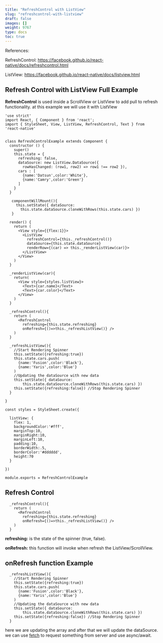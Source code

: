 ```yaml
---
title: "RefreshControl with ListView"
slug: "refreshcontrol-with-listview"
draft: false
images: []
weight: 9767
type: docs
toc: true
---
```


References:

RefreshControl: https://facebook.github.io/react-native/docs/refreshcontrol.html

ListView: https://facebook.github.io/react-native/docs/listview.html

## Refresh Control with ListView Full Example
**RefreshControl** 
is used inside a ScrollView or ListView to add pull to refresh functionality. at this example we will use it with ListView  
    
    'use strict'
    import React, { Component } from 'react';
    import { StyleSheet, View, ListView, RefreshControl, Text } from 'react-native'
    
    
    class RefreshControlExample extends Component {
      constructor () {
        super()
        this.state = {
          refreshing: false,
          dataSource: new ListView.DataSource({
            rowHasChanged: (row1, row2) => row1 !== row2 }),
          cars : [
            {name:'Datsun',color:'White'},
            {name:'Camry',color:'Green'}
          ]
        }
      }
    
       componentWillMount(){
         this.setState({ dataSource:
           this.state.dataSource.cloneWithRows(this.state.cars) })
       }
    
      render() {
        return (
          <View style={{flex:1}}>
            <ListView
              refreshControl={this._refreshControl()}
              dataSource={this.state.dataSource}
              renderRow={(car) => this._renderListView(car)}>
            </ListView>
          </View>
        )
      }
    
      _renderListView(car){
        return(
          <View style={styles.listView}>
            <Text>{car.name}</Text>
            <Text>{car.color}</Text>
          </View>
        )
      }
    
      _refreshControl(){
        return (
          <RefreshControl
            refreshing={this.state.refreshing}
            onRefresh={()=>this._refreshListView()} />
        )
      }
    
      _refreshListView(){
        //Start Rendering Spinner
        this.setState({refreshing:true})
        this.state.cars.push(
          {name:'Fusion',color:'Black'},
          {name:'Yaris',color:'Blue'}
        )
        //Updating the dataSource with new data
        this.setState({ dataSource:
            this.state.dataSource.cloneWithRows(this.state.cars) })
        this.setState({refreshing:false}) //Stop Rendering Spinner
      }
    
    }
    
    const styles = StyleSheet.create({
    
      listView: {
        flex: 1,
        backgroundColor:'#fff',
        marginTop:10,
        marginRight:10,
        marginLeft:10,
        padding:10,
        borderWidth:.5,
        borderColor:'#dddddd',
        height:70
      }
    
    })
    
    module.exports = RefreshControlExample



## Refresh Control
      _refreshControl(){
        return (
          <RefreshControl
            refreshing={this.state.refreshing}
            onRefresh={()=>this._refreshListView()} />
        )
      }

**refreshing:** is the state of the spinner (true, false).

**onRefresh:** this function will invoke when refresh the ListView/ScrollView.

## onRefresh function Example
      _refreshListView(){
        //Start Rendering Spinner
        this.setState({refreshing:true})
        this.state.cars.push(
          {name:'Fusion',color:'Black'},
          {name:'Yaris',color:'Blue'}
        )
        //Updating the dataSource with new data
        this.setState({ dataSource:
            this.state.dataSource.cloneWithRows(this.state.cars) })
        this.setState({refreshing:false}) //Stop Rendering Spinner
      }

here we are updating the array and after that we will update the dataSource. we can use [fetch][1] to request something from server and use async/await.


  [1]: https://github.com/github/fetch

